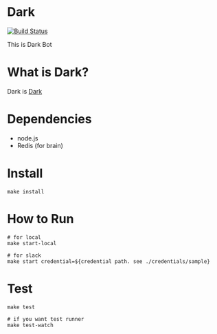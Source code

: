 # Dark

[![Build Status](https://travis-ci.org/ngineerxiv/dark-bot.svg)](https://travis-ci.org/ngineerxiv/dark-bot)

This is Dark Bot

# What is Dark?

Dark is [Dark](https://ngineerxiv.doorkeeper.jp/)

# Dependencies

* node.js 
* Redis (for brain)

# Install

```
make install
```

# How to Run

```
# for local
make start-local

# for slack
make start credential=${credential path. see ./credentials/sample}
```

# Test

```
make test

# if you want test runner
make test-watch
```


